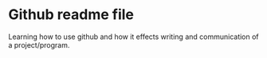 # Github readme file
Learning how to use github and how it effects writing and communication of a project/program.


